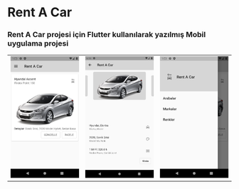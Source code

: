 # Rent A Car

### Rent A Car projesi için Flutter kullanılarak yazılmış Mobil uygulama projesi

<table>
<tr>
<td>
<img src='https://github.com/YusufAkkurt/YusufAkkurt/blob/main/RacSrc/001-home.png?raw=true'>
</td>
<td>
<img src='https://github.com/YusufAkkurt/YusufAkkurt/blob/main/RacSrc/003-detail.png?raw=true'>
</td>
<td>
<img src='https://github.com/YusufAkkurt/YusufAkkurt/blob/main/RacSrc/002-menu.png?raw=true'>
</td>
</tr>
</table>